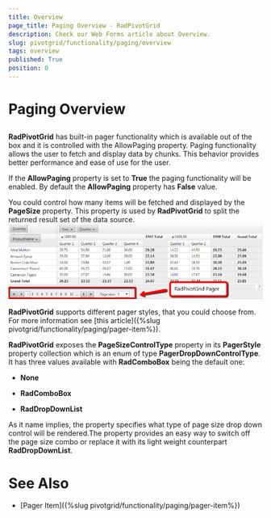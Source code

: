```yaml
---
title: Overview
page_title: Paging Overview - RadPivotGrid
description: Check our Web Forms article about Overview.
slug: pivotgrid/functionality/paging/overview
tags: overview
published: True
position: 0
---
```


# Paging Overview



## 

**RadPivotGrid** has built-in pager functionality which is available out of the box and it is controlled with the AllowPaging property. Paging functionality allows the user to fetch and display data by chunks. This behavior provides better performance and ease of use for the user.

If the **AllowPaging** property is set to **True** the paging functionality will be enabled. By default the **AllowPaging** property has **False** value.

You could control how many items will be fetched and displayed by the **PageSize** property. This property is used by **RadPivotGrid** to split the returned result set of the data source.
![General Pager](images/PivotGrid-Basic-Paging.png)

**RadPivotGrid** supports different pager styles, that you could choose from. For more information see [this article]({%slug pivotgrid/functionality/paging/pager-item%}).

**RadPivotGrid** exposes the **PageSizeControlType** property in its **PagerStyle** property collection which is an enum of type **PagerDropDownControlType**. It has three values available with **RadComboBox** being the default one:

* **None**

* **RadComboBox**

* **RadDropDownList**

As it name implies, the property specifies what type of page size drop down control will be rendered.The property provides an easy way to switch off the page size combo or replace it with its light weight counterpart **RadDropDownList**.

# See Also

 * [Pager Item]({%slug pivotgrid/functionality/paging/pager-item%})
